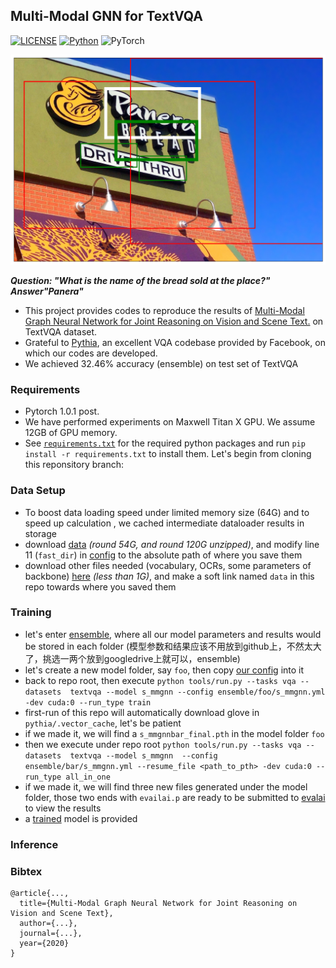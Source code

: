 ## Multi-Modal GNN for TextVQA

[![LICENSE](https://img.shields.io/badge/license-MIT-green)](LICENSE)
[![Python](https://img.shields.io/badge/python-3.7-blue.svg)](https://www.python.org/)
![PyTorch](https://img.shields.io/badge/pytorch-1.0.1-%237732a8)

![cap](pics/high_res.png)

**_Question: "What is the name of the bread sold at the place?"_**  
**_Answer"Panera"_**

+ This project provides codes to reproduce the results of 
[Multi-Modal Graph Neural Network for Joint Reasoning on Vision and Scene Text.](https://www.google.com/) on TextVQA dataset.  
+ Grateful to [Pythia](https://github.com/facebookresearch/pythia "Pythia's Github repo"), an 
excellent VQA codebase provided by Facebook, on which our codes are developed.
+ We achieved 32.46% accuracy (ensemble) on test set of TextVQA

### Requirements

- Pytorch 1.0.1 post.
- We have performed experiments on Maxwell Titan X GPU. We assume 12GB of GPU memory.
- See [`requirements.txt`](requirements.txt) for the required python packages and run `pip install -r requirements.txt` to install them.
Let's begin from cloning this reponsitory branch:

### Data Setup

+ To boost data loading speed under limited memory size (64G) and to speed up calculation
, we cached intermediate dataloader results in storage
+ download [data](https://drive.google.com/drive/folders/1Y8E-afg9aRHn6VblSWGNd0hvQGEW9ILS?usp=sharing) 
*(round 54G, and round 120G unzipped)*, and modify 
line 11 (`fast_dir`) in [config](pythia/common/defaults/configs/tasks/vqa/textvqa.yml)
to the absolute path of where you save them
+ download other files needed (vocabulary, OCRs, some parameters of 
backbone) [here](https://drive.google.com/file/d/1ieIx4MB49DBm1ycY203f15kvcrX4IoLt/view?usp=sharing) 
*(less than 1G)*, and make a soft link named `data`
in this repo towards where you saved them

### Training
+ let's enter [ensemble](ensemble), where all our model parameters and results would be 
stored in each folder (模型参数和结果应该不用放到github上，不然太大了，挑选一两个放到googledrive上就可以，ensemble)
+ let's create a new model folder, say `foo`, then copy [our config](configs/vqa/textvqa/s_mmgnn.yml) 
into it
+ back to repo root, then execute `python tools/run.py --tasks vqa --datasets 
textvqa --model s_mmgnn --config ensemble/foo/s_mmgnn.yml -dev cuda:0 --run_type train`
+ first-run of this repo will automatically download glove in `pythia/.vector_cache`, let's be patient
+ if we made it, we will find a `s_mmgnnbar_final.pth` in the model folder `foo`
+ then we execute under repo root `python tools/run.py --tasks vqa --datasets 
textvqa --model s_mmgnn 
--config ensemble/bar/s_mmgnn.yml --resume_file <path_to_pth> -dev cuda:0 --run_type all_in_one`
+ if we made it, we will find three new files generated under the model folder, those two 
ends with `evailai.p` are ready to be submitted to 
[evalai](https://evalai.cloudcv.org/web/challenges/challenge-page/244/leaderboard/809) to
view the results
+ a [trained](https://drive.google.com/file/d/1P1k3sNAQnV7dUovypt1zKwCTNgCEDHua/view?usp=sharing) model is provided

### Inference


### Bibtex
```
@article{...,
  title={Multi-Modal Graph Neural Network for Joint Reasoning on Vision and Scene Text},
  author={...},
  journal={...},
  year={2020}
}
```
